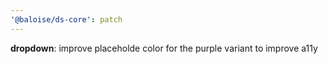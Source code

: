 ```yaml
---
'@baloise/ds-core': patch
---
```


**dropdown**: improve placeholde color for the purple variant to improve a11y
